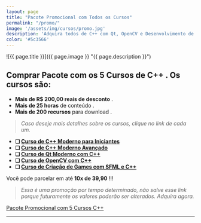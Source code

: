 ```yaml
---
layout: page
title: "Pacote Promocional com Todos os Cursos"
permalink: "/promo/"
image: '/assets/img/cursos/promo.jpg'
description: 'Adquira todos de C++ com Qt, OpenCV e Desenvolvimento de Games .'
color: '#5c3566'
---
```


![{{ page.title }}]({{ page.image }} "{{ page.description }}") 

## Comprar Pacote com os **5 Cursos de C++** . Os cursos são:
+ **Mais de R$ 200,00 reais de desconto** .
+ **Mais de 25 horas** de conteúdo .
+ **Mais de 200 recursos** para download .

> *Caso deseje mais detalhes sobre os cursos, clique no link de cada um.*

+ **❏ [Curso de C++ Moderno para Iniciantes](https://terminalroot.com.br/cpp/#iniciante)**
+ **❏ [Curso de C++ Moderno Avançado](https://terminalroot.com.br/cpp/#avancado)**
+ **❏ [Curso de Qt Moderno com C++](https://terminalroot.com.br/cpp/#qt)**
+ **❏ [Curso de OpenCV com C++](https://terminalroot.com.br/opencv)**
+ **❏ [Curso de Criação de Games com SFML e C++](https://terminalroot.com.br/games)**

Você pode parcelar em até **10x de 39,90** !!!
> *Essa é uma promoção por tempo determinado, não salve esse link porque futuramente os valores poderão ser alterados. Adquira agora.*

<a href="https://cutt.ly/allcpp" class="btn btn-lg btn-success btn-block my-2 py-3">
  <i class="fas fa-graduation-cap"></i> Pacote Promocional com 5 Cursos C++
</a>

---


